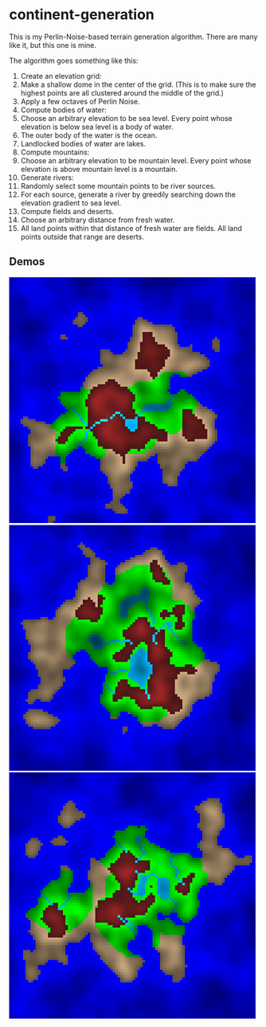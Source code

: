 # continent-generation
This is my Perlin-Noise-based terrain generation algorithm. There are many like it, but this one is mine.

The algorithm goes something like this:
1. Create an elevation grid:
  1. Make a shallow dome in the center of the grid. (This is to make sure the highest points are all clustered around the middle of the grid.)
  2. Apply a few octaves of Perlin Noise.
2. Compute bodies of water:
  1. Choose an arbitrary elevation to be sea level. Every point whose elevation is below sea level is a body of water.
  2. The outer body of the water is the ocean.
  3. Landlocked bodies of water are lakes.
3. Compute mountains:
  1. Choose an arbitrary elevation to be mountain level. Every point whose elevation is above mountain level is a mountain.
4. Generate rivers:
  1. Randomly select some mountain points to be river sources.
  2. For each source, generate a river by greedily searching down the elevation gradient to sea level.
5. Compute fields and deserts.
  1. Choose an arbitrary distance from fresh water.
  2. All land points within that distance of fresh water are fields. All land points outside that range are deserts.

## Demos
![demo1](./demo/demo1.png "Demo 1")
![demo1](./demo/demo2.png "Demo 2")
![demo1](./demo/demo3.png "Demo 3")
